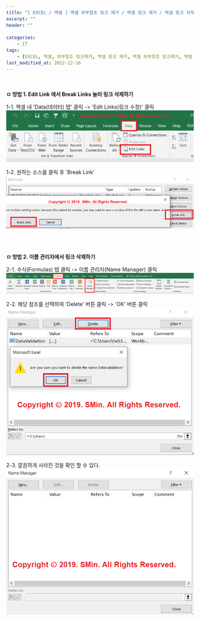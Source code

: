```yaml
---
title: "[ EXCEL / 엑셀 ] 엑셀 외부참조 링크 제거 / 엑셀 링크 제거 / 엑셀 링크 삭제 방법"
excerpt: ""
header: ""

categories:
    - IT
tags:
    - [EXCEL, 엑셀, 외부참조 링크제거, 엑셀 링크 제거, 엑셀 외부참조 링크제거, 엑셀 링크 삭제]
last_modified_at: 2022-12-16
---
```


<br><br>
**ㅁ 방법 1. Edit Link 에서 Break Links 눌러 링크 삭제하기**

 

1-1. 엑셀 내 'Data(데이터) 탭' 클릭 -> 'Edit Links(링크 수정)' 클릭
![](/upload/excel/19_extLink/01.png)

1-2. 원하는 소스를 클릭 후 'Break Link' 
![](/upload/excel/19_extLink/02.png)

<br>

<br>

**ㅁ 방법 2. 이름 관리자에서 링크 삭제하기**

2-1. 수식(Formulas) 탭 클릭 -> 이름 관리자(Name Manager) 클릭
![](/upload/excel/19_extLink/03.png)

2-2. 해당 참조를 선택하여 'Delete' 버튼 클릭 -> 'OK' 버튼 클릭
![](/upload/excel/19_extLink/04.png)

2-3. 깔끔하게 사라진 것을 확인 할 수 있다.
![](/upload/excel/19_extLink/05.png)

